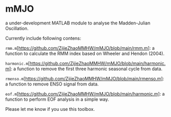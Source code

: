 # mMJO
a under-development MATLAB module to analyse the Madden-Julian Oscillation.

Currently include following contens:

`rmm.m`[https://github.com/ZijieZhaoMMHW/mMJO/blob/main/rmm.m]: a function to calculate the RMM index based on Wheeler and Hendon (2004).

`harmonic.m`[https://github.com/ZijieZhaoMMHW/mMJO/blob/main/harmonic.m]: a function to remove the first three harmonic seasonal cycle from data.

`rmenso.m`[https://github.com/ZijieZhaoMMHW/mMJO/blob/main/rmenso.m]: a function to remove ENSO signal from data.

`eof.m`[https://github.com/ZijieZhaoMMHW/mMJO/blob/main/harmonic.m]: a function to perform EOF analysis in a simple way.

Please let me know if you use this toolbox.
